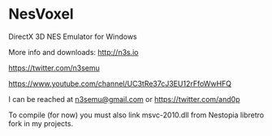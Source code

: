 # NesVoxel
DirectX 3D NES Emulator for Windows

More info and downloads:
http://n3s.io

https://twitter.com/n3semu

https://www.youtube.com/channel/UC3tRe37cJ3EU12rFfoWwHFQ

I can be reached at n3semu@gmail.com or https://twitter.com/and0p

To compile (for now) you must also link msvc-2010.dll from Nestopia libretro fork in my projects.
